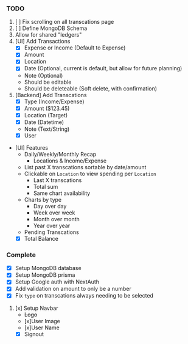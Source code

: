 ### TODO
1. [ ] Fix scrolling on all transcations page
1. [ ] Define MongoDB Schema
1. Allow for shared "ledgers"
1. [UI] Add Transactions
    - [x] Expense or Income (Default to Expense)
    - [x] Amount
    - [x] Location
    - [x] Date (Optional, current is default, but allow for future planning)
    - Note (Optional)
    - Should be editable
    - Should be deleteable (Soft delete, with confirmation)
1. [Backend] Add Transcations
    - [x] Type (Income/Expense)
    - [x] Amount ($123.45)
    - [x] Location (Target)
    - [x] Date (Datetime)
    - Note (Text/String)
    - [x] User
- [UI] Features
    - Daily/Weekly/Monthly Recap
      - Locations & Income/Expense
    - List past X transcations sortable by date/amount
    - Clickable on `Location` to view spending per `Location`
        - Last X transcations
        - Total sum
        - Same chart availability
    - Charts by type
      - Day over day
      - Week over week
      - Month over month
      - Year over year
    - Pending Transcations
    - [x] Total Balance

### Complete 
- [x] Setup MongoDB database
- [x] Setup MongoDB prisma
- [x] Setup Google auth with NextAuth
- [x] Add validation on amount to only be a number
- [x] Fix `type` on transcations always needing to be selected
1. [x] Setup Navbar
    - ~~Logo~~
    - [x]User Image
    - [x]User Name
    - [x] Signout